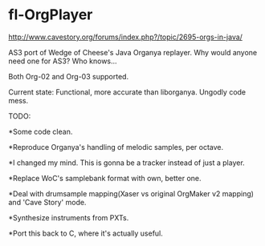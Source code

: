 fl-OrgPlayer
============
http://www.cavestory.org/forums/index.php?/topic/2695-orgs-in-java/

AS3 port of Wedge of Cheese's Java Organya replayer. Why would anyone need one for AS3? Who knows...

Both Org-02 and Org-03 supported.



Current state:
Functional, more accurate than liborganya. Ungodly code mess.



TODO:

 *Some code clean.
 
 *Reproduce Organya's handling of melodic samples, per octave.
 
 *I changed my mind. This is gonna be a tracker instead of just a player.
 
 *Replace WoC's samplebank format with own, better one.
 
 *Deal with drumsample mapping(Xaser vs original OrgMaker v2 mapping) and 'Cave Story' mode.
 
 *Synthesize instruments from PXTs.
 
 *Port this back to C, where it's actually useful.
 
